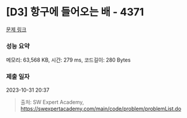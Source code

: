# [D3] 항구에 들어오는 배 - 4371 

[문제 링크](https://swexpertacademy.com/main/code/problem/problemDetail.do?contestProbId=AWMedCxalW8DFAXd) 

### 성능 요약

메모리: 63,568 KB, 시간: 279 ms, 코드길이: 280 Bytes

### 제출 일자

2023-10-31 20:37



> 출처: SW Expert Academy, https://swexpertacademy.com/main/code/problem/problemList.do